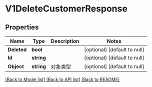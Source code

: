 # V1DeleteCustomerResponse

## Properties
Name | Type | Description | Notes
------------ | ------------- | ------------- | -------------
**Deleted** | **bool** |  | [optional] [default to null]
**Id** | **string** |  | [optional] [default to null]
**Object** | **string** | 对象类型 | [optional] [default to null]

[[Back to Model list]](../README.md#documentation-for-models) [[Back to API list]](../README.md#documentation-for-api-endpoints) [[Back to README]](../README.md)



